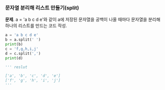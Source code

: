 ### 문자열 분리해 리스트 만들기(split)
**문제**. a = 'a b c d e'와 같이 a에 저장된 문자열을 공백이 나올 때마다 문자열을 분리해 하나의 리스트를 만드는 코드 작성.
```py
a = 'a b c d e'
b = a.split(' ')
print(b)
c = 'f,g,h,i,j'
d = c.split(',')
print(d)

''' reslut

['a', 'b', 'c', 'd', 'e']
['f', 'g', 'h', 'i', 'j']
'''
```